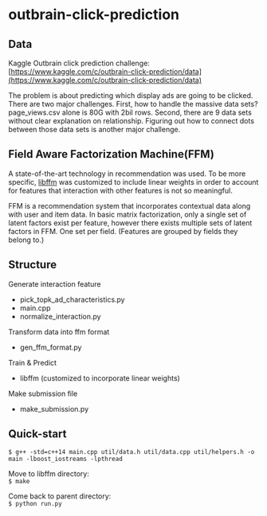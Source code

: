 # outbrain-click-prediction

## Data
Kaggle Outbrain click prediction challenge: [https://www.kaggle.com/c/outbrain-click-prediction/data](https://www.kaggle.com/c/outbrain-click-prediction/data)  

The problem is about predicting which display ads are going to be clicked. 
There are two major challenges. First, how to handle the massive data sets? page_views.csv alone is 80G with 2bil rows. Second, there are 9 data sets without clear explanation on relationship. Figuring out how to connect dots between those data sets is another major challenge.  

## Field Aware Factorization Machine(FFM)  
A state-of-the-art technology in recommendation was used. To be more specific, [libffm](https://github.com/guestwalk/libffm) was customized to include linear weights in order to account for features that interaction with other features is not so meaningful.  

FFM is a recommendation system that incorporates contextual data along with user and item data. In basic matrix factorization, only a single set of latent factors exist per feature, however there exists multiple sets of latent factors in FFM. One set per field. (Features are grouped by fields they belong to.) 

## Structure

Generate interaction feature  
- pick_topk_ad_characteristics.py  
- main.cpp  
- normalize_interaction.py  

Transform data into ffm format  
- gen_ffm_format.py  

Train & Predict  
- libffm (customized to incorporate linear weights)

Make submission file
- make_submission.py  


## Quick-start
```$ g++ -std=c++14 main.cpp util/data.h util/data.cpp util/helpers.h -o main -lboost_iostreams -lpthread```

Move to libffm directory:  
```$ make```  

Come back to parent directory:  
```$ python run.py```
